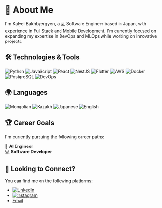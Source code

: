 # 👋 About Me

I'm Kalyei Bakhbyergyen, a 💻 Software Engineer based in Japan, with experience in Full Stack and Mobile Development. I'm currently focused on expanding my expertise in DevOps and MLOps while working on innovative projects.

## 🛠️ Technologies & Tools

![Python](https://img.shields.io/badge/-Python-05122A?style=flat&logo=python)
![JavaScript](https://img.shields.io/badge/-JavaScript-05122A?style=flat&logo=javascript)
![React](https://img.shields.io/badge/-React-05122A?style=flat&logo=react)
![NestJS](https://img.shields.io/badge/-NestJS-05122A?style=flat&logo=nestjs&logoColor=E0234E)
![Flutter](https://img.shields.io/badge/-Flutter-05122A?style=flat&logo=flutter)
![AWS](https://img.shields.io/badge/-AWS-05122A?style=flat&logo=amazon-aws)
![Docker](https://img.shields.io/badge/-Docker-05122A?style=flat&logo=docker)
![PostgreSQL](https://img.shields.io/badge/-PostgreSQL-05122A?style=flat&logo=postgresql)
![DevOps](https://img.shields.io/badge/-DevOps-05122A?style=flat&logo=devops)

## 🌍 Languages

![Mongolian](https://img.shields.io/badge/-Mongolian-05122A?style=flat&logoColor=white)
![Kazakh](https://img.shields.io/badge/-Kazakh-05122A?style=flat&logoColor=white)
![Japanese](https://img.shields.io/badge/-Japanese-05122A?style=flat&logo=flag-japan&logoColor=white)
![English](https://img.shields.io/badge/-English-05122A?style=flat&logo=flag-united-kingdom&logoColor=white)

## 🏆 Career Goals

I'm currently pursuing the following career paths:

🤖 **AI Engineer**  
💻 **Software Developer**

## 💌 Looking to Connect?

You can find me on the following platforms:
- [![LinkedIn](https://img.shields.io/badge/LinkedIn-000000?style=flat&logo=linkedin&logoColor=0077B5)](https://www.linkedin.com/in/kalyeibakhbyergyen-4b1aa112b)
- [![Instagram](https://img.shields.io/badge/Instagram-000000?style=flat&logo=instagram&logoColor=E4405F)](https://instagram.com/bakhbyergyen/)
- [Email](mailto:k.bakhbergen@gmail.com)
